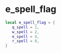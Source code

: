 # e\_spell\_flag

```lua
local e_spell_flag = {
   q_spell = 1,
   w_spell = 2,
   e_spell = 4,
   r_spell = 8,
}
```
